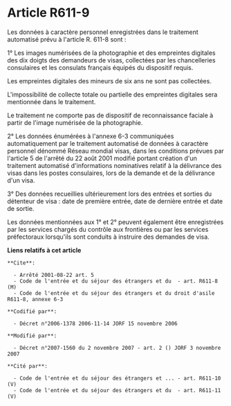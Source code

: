 # Article R611-9

Les données à caractère personnel enregistrées dans le traitement automatisé prévu à l'article R. 611-8 sont :

1° Les images numérisées de la photographie et des empreintes digitales des dix doigts des demandeurs de visas, collectées
par les chancelleries consulaires et les consulats français équipés du dispositif requis.

Les empreintes digitales des mineurs de six ans ne sont pas collectées.

L'impossibilité de collecte totale ou partielle des empreintes digitales sera mentionnée dans le traitement.

Le traitement ne comporte pas de dispositif de reconnaissance faciale à partir de l'image numérisée de la photographie.

2° Les données énumérées à l'annexe 6-3 communiquées automatiquement par le traitement automatisé de données à caractère
personnel dénommé Réseau mondial visas, dans les conditions prévues par l'article 5 de l'arrêté du 22 août 2001 modifié
portant création d'un traitement automatisé d'informations nominatives relatif à la délivrance des visas dans les postes
consulaires, lors de la demande et de la délivrance d'un visa.

3° Des données recueillies ultérieurement lors des entrées et sorties du détenteur de visa : date de première entrée, date de
dernière entrée et date de sortie.

Les données mentionnées aux 1° et 2° peuvent également être enregistrées par les services chargés du contrôle aux frontières
ou par les services préfectoraux lorsqu'ils sont conduits à instruire des demandes de visa.

**Liens relatifs à cet article**

	**Cite**:

	  - Arrêté 2001-08-22 art. 5
	  - Code de l'entrée et du séjour des étrangers et du  - art. R611-8 (M)
	  - Code de l'entrée et du séjour des étrangers et du droit d'asile R611-8, annexe 6-3

	**Codifié par**:

	  - Décret n°2006-1378 2006-11-14 JORF 15 novembre 2006

	**Modifié par**:

	  - Décret n°2007-1560 du 2 novembre 2007 - art. 2 () JORF 3 novembre 2007

	**Cité par**:

	  - Code de l'entrée et du séjour des étrangers et ... - art. R611-10 (V)
	  - Code de l'entrée et du séjour des étrangers et du  - art. R611-11 (V)
